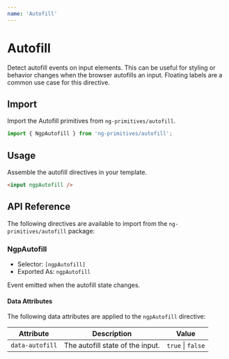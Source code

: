 ```yaml
---
name: 'Autofill'
---
```


# Autofill

Detect autofill events on input elements. This can be useful for styling or behavior changes when the browser autofills an input.
Floating labels are a common use case for this directive.

<docs-example name="autofill"></docs-example>

## Import

Import the Autofill primitives from `ng-primitives/autofill`.

```ts
import { NgpAutofill } from 'ng-primitives/autofill';
```

## Usage

Assemble the autofill directives in your template.

```html
<input ngpAutofill />
```

## API Reference

The following directives are available to import from the `ng-primitives/autofill` package:

### NgpAutofill

- Selector: `[ngpAutofill]`
- Exported As: `ngpAutofill`

<response-field name="ngpAutofill" type="EventEmitter<boolean>">
  Event emitted when the autofill state changes.
</response-field>

#### Data Attributes

The following data attributes are applied to the `ngpAutofill` directive:

| Attribute       | Description                      | Value             |
| --------------- | -------------------------------- | ----------------- |
| `data-autofill` | The autofill state of the input. | `true` \| `false` |
